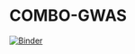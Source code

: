 # COMBO-GWAS

[![Binder](https://mybinder.org/badge_logo.svg)](https://mybinder.org/v2/gh/jgblanc/COMBO-GWAS/HEAD)

